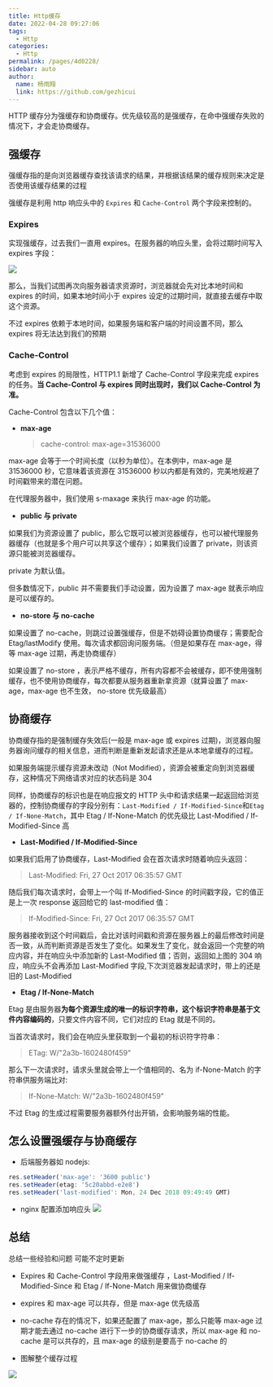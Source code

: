 ```yaml
---
title: Http缓存
date: 2022-04-28 09:27:06
tags:
  - Http
categories:
  - Http
permalink: /pages/4d0228/
sidebar: auto
author:
  name: 杨雨翔
  link: https://github.com/gezhicui
---
```


HTTP 缓存分为强缓存和协商缓存。优先级较高的是强缓存，在命中强缓存失败的情况下，才会走协商缓存。

## 强缓存

强缓存指的是向浏览器缓存查找该请求的结果，并根据该结果的缓存规则来决定是否使用该缓存结果的过程

强缓存是利用 http 响应头中的 `Expires` 和 `Cache-Control` 两个字段来控制的。

### Expires

实现强缓存，过去我们一直用 expires。在服务器的响应头里，会将过期时间写入 expires 字段：

![](https://yangblogimg.oss-cn-hangzhou.aliyuncs.com/blogImg/}G{%UIG76KBR2YM0H0E47OW.png)

那么，当我们试图再次向服务器请求资源时，浏览器就会先对比本地时间和 expires 的时间，如果本地时间小于 expires 设定的过期时间，就直接去缓存中取这个资源。

不过 expires 依赖于本地时间，如果服务端和客户端的时间设置不同，那么 expires 将无法达到我们的预期

### Cache-Control

考虑到 expires 的局限性，HTTP1.1 新增了 Cache-Control 字段来完成 expires 的任务。**当 Cache-Control 与 expires 同时出现时，我们以 Cache-Control 为准。**

Cache-Control 包含以下几个值：

- **max-age**
  > cache-control: max-age=31536000

max-age 会等于一个时间长度（以秒为单位）。在本例中，max-age 是 31536000 秒，它意味着该资源在 31536000 秒以内都是有效的，完美地规避了时间戳带来的潜在问题。

在代理服务器中，我们使用 s-maxage 来执行 max-age 的功能。

- **public 与 private**

如果我们为资源设置了 public，那么它既可以被浏览器缓存，也可以被代理服务器缓存（也就是多个用户可以共享这个缓存）；如果我们设置了 private，则该资源只能被浏览器缓存。

private 为默认值。

但多数情况下，public 并不需要我们手动设置，因为设置了 max-age 就表示响应是可以缓存的。

- **no-store 与 no-cache**

如果设置了 no-cache，则跳过设置强缓存，但是不妨碍设置协商缓存；需要配合 Etag/lastModify 使用。每次请求都回询问服务端。（但是如果存在 max-age，得等 max-age 过期，再走协商缓存）

如果设置了 no-store ，表示严格不缓存，所有内容都不会被缓存，即不使用强制缓存，也不使用协商缓存，每次都要从服务器重新拿资源（就算设置了 max-age，max-age 也不生效， no-store 优先级最高）

## 协商缓存

协商缓存指的是强制缓存失效后(一般是 max-age 或 expires 过期)，浏览器向服务器询问缓存的相关信息，进而判断是重新发起请求还是从本地拿缓存的过程。

如果服务端提示缓存资源未改动（Not Modified），资源会被重定向到浏览器缓存，这种情况下网络请求对应的状态码是 304

同样，协商缓存的标识也是在响应报文的 HTTP 头中和请求结果一起返回给浏览器的，控制协商缓存的字段分别有：`Last-Modified / If-Modified-Since`和`Etag / If-None-Match`，其中 Etag / If-None-Match 的优先级比 Last-Modified / If-Modified-Since 高

- **Last-Modified / If-Modified-Since**

如果我们启用了协商缓存，Last-Modified 会在首次请求时随着响应头返回：

> Last-Modified: Fri, 27 Oct 2017 06:35:57 GMT

随后我们每次请求时，会带上一个叫 If-Modified-Since 的时间戳字段，它的值正是上一次 response 返回给它的 last-modified 值：

> If-Modified-Since: Fri, 27 Oct 2017 06:35:57 GMT

服务器接收到这个时间戳后，会比对该时间戳和资源在服务器上的最后修改时间是否一致，从而判断资源是否发生了变化。如果发生了变化，就会返回一个完整的响应内容，并在响应头中添加新的 Last-Modified 值；否则，返回如上图的 304 响应，响应头不会再添加 Last-Modified 字段,下次浏览器发起请求时，带上的还是旧的 Last-Modified

- **Etag / If-None-Match**

Etag 是由服务器**为每个资源生成的唯一的标识字符串，这个标识字符串是基于文件内容编码的**，只要文件内容不同，它们对应的 Etag 就是不同的。

当首次请求时，我们会在响应头里获取到一个最初的标识符字符串：

> ETag: W/"2a3b-1602480f459"

那么下一次请求时，请求头里就会带上一个值相同的、名为 if-None-Match 的字符串供服务端比对:

> If-None-Match: W/"2a3b-1602480f459"

不过 Etag 的生成过程需要服务器额外付出开销，会影响服务端的性能。

## 怎么设置强缓存与协商缓存

- 后端服务器如 nodejs:

```js
res.setHeader('max-age': '3600 public')
res.setHeader(etag: '5c20abbd-e2e8')
res.setHeader('last-modified': Mon, 24 Dec 2018 09:49:49 GMT)
```

- nginx 配置添加响应头
  ![](https://yangblogimg.oss-cn-hangzhou.aliyuncs.com/blogImg/20220428102038.png)

## 总结

总结一些经验和问题 可能不定时更新

- Expires 和 Cache-Control 字段用来做强缓存 ，Last-Modified / If-Modified-Since 和 Etag / If-None-Match 用来做协商缓存

- expires 和 max-age 可以共存，但是 max-age 优先级高

- no-cache 存在的情况下，如果还配置了 max-age，那么只能等 max-age 过期才能去通过 no-cache 进行下一步的协商缓存请求，所以 max-age 和 no-cache 是可以共存的，且 max-age 的级别是要高于 no-cache 的

- 图解整个缓存过程

![](https://yangblogimg.oss-cn-hangzhou.aliyuncs.com/blogImg/20220428105915.png)
